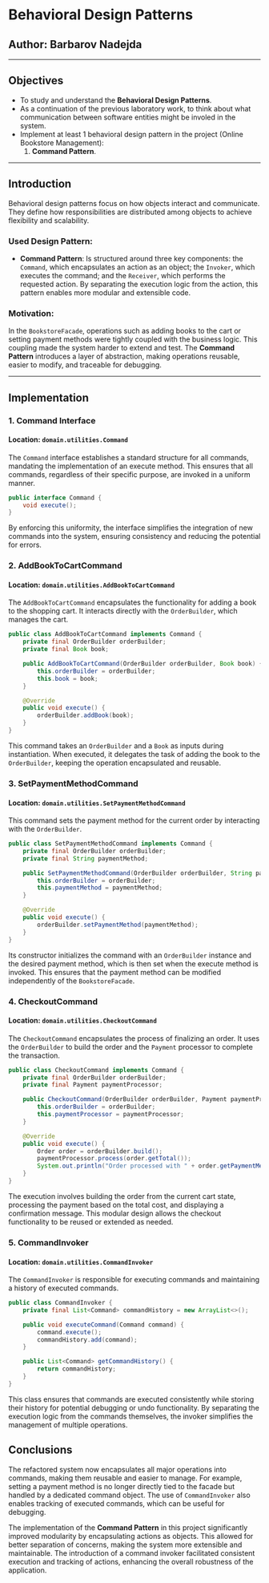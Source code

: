 # Behavioral Design Patterns


## Author: Barbarov Nadejda

----

## Objectives

- To study and understand the **Behavioral Design Patterns**.
- As a continuation of the previous laboratory work, to think about what communication between software entities might be involed in the system.
- Implement at least 1 behavioral design pattern in the project (Online Bookstore Management):
    1. **Command Pattern**.

---
## Introduction
Behavioral design patterns focus on how objects interact and communicate. 
They define how responsibilities are distributed among objects to achieve flexibility and scalability.

### Used Design Pattern:

* **Command Pattern**: Is structured around three key components: the `Command`, which encapsulates an action as an object; 
the `Invoker`, which executes the command; 
and the `Receiver`, which performs the requested action. 
By separating the execution logic from the action, this pattern enables more modular and extensible code.

### Motivation:

In the `BookstoreFacade`, operations such as adding books to the cart or setting payment methods were tightly coupled with the business logic. 
This coupling made the system harder to extend and test. 
The **Command Pattern** introduces a layer of abstraction, making operations reusable, easier to modify, and traceable for debugging.

---

## Implementation

### 1. Command Interface
#### Location: `domain.utilities.Command`

The `Command` interface establishes a standard structure for all commands, mandating the implementation of an execute method. 
This ensures that all commands, regardless of their specific purpose, are invoked in a uniform manner.

```java
public interface Command {
    void execute();
}
```
By enforcing this uniformity, the interface simplifies the integration of new commands into the system, 
ensuring consistency and reducing the potential for errors.

### 2. AddBookToCartCommand
#### Location: `domain.utilities.AddBookToCartCommand`

The `AddBookToCartCommand` encapsulates the functionality for adding a book to the shopping cart. 
It interacts directly with the `OrderBuilder`, which manages the cart.
```java
public class AddBookToCartCommand implements Command {
    private final OrderBuilder orderBuilder;
    private final Book book;

    public AddBookToCartCommand(OrderBuilder orderBuilder, Book book) {
        this.orderBuilder = orderBuilder;
        this.book = book;
    }

    @Override
    public void execute() {
        orderBuilder.addBook(book);
    }
}
```
This command takes an `OrderBuilder` and a `Book` as inputs during instantiation. 
When executed, it delegates the task of adding the book to the `OrderBuilder`, keeping the operation encapsulated and reusable.

### 3. SetPaymentMethodCommand
#### Location: `domain.utilities.SetPaymentMethodCommand`

This command sets the payment method for the current order by interacting with the `OrderBuilder`.

```java
public class SetPaymentMethodCommand implements Command {
    private final OrderBuilder orderBuilder;
    private final String paymentMethod;

    public SetPaymentMethodCommand(OrderBuilder orderBuilder, String paymentMethod) {
        this.orderBuilder = orderBuilder;
        this.paymentMethod = paymentMethod;
    }

    @Override
    public void execute() {
        orderBuilder.setPaymentMethod(paymentMethod);
    }
}
```
Its constructor initializes the command with an `OrderBuilder` instance and the desired payment method, 
which is then set when the execute method is invoked. 
This ensures that the payment method can be modified independently of the `BookstoreFacade`.


### 4. CheckoutCommand
#### Location: `domain.utilities.CheckoutCommand`

The `CheckoutCommand` encapsulates the process of finalizing an order. 
It uses the `OrderBuilder` to build the order and the `Payment` processor to complete the transaction.

```java
public class CheckoutCommand implements Command {
    private final OrderBuilder orderBuilder;
    private final Payment paymentProcessor;

    public CheckoutCommand(OrderBuilder orderBuilder, Payment paymentProcessor) {
        this.orderBuilder = orderBuilder;
        this.paymentProcessor = paymentProcessor;
    }

    @Override
    public void execute() {
        Order order = orderBuilder.build();
        paymentProcessor.process(order.getTotal());
        System.out.println("Order processed with " + order.getPaymentMethod() + " and shipping to " + order.getShippingInfo());
    }
}
```

The execution involves building the order from the current cart state, processing the payment based on the total cost, 
and displaying a confirmation message. 
This modular design allows the checkout functionality to be reused or extended as needed.

### 5. CommandInvoker
#### Location: `domain.utilities.CommandInvoker`

The `CommandInvoker` is responsible for executing commands and maintaining a history of executed commands.

```java
public class CommandInvoker {
    private final List<Command> commandHistory = new ArrayList<>();

    public void executeCommand(Command command) {
        command.execute();
        commandHistory.add(command);
    }

    public List<Command> getCommandHistory() {
        return commandHistory;
    }
}
```
This class ensures that commands are executed consistently while storing their history for potential debugging or undo functionality. 
By separating the execution logic from the commands themselves, the invoker simplifies the management of multiple operations.

## Conclusions
The refactored system now encapsulates all major operations into commands, 
making them reusable and easier to manage. 
For example, setting a payment method is no longer directly tied to the facade but handled by a dedicated command object. 
The use of `CommandInvoker` also enables tracking of executed commands, which can be useful for debugging.

The implementation of the **Command Pattern** in this project significantly improved modularity by encapsulating actions as objects. 
This allowed for better separation of concerns, making the system more extensible and maintainable. 
The introduction of a command invoker facilitated consistent execution and tracking of actions, enhancing the overall robustness of the application.
